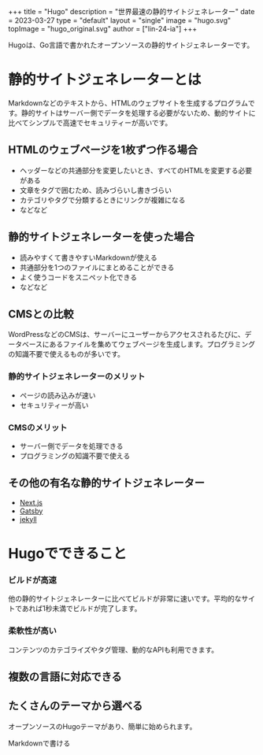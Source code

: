 +++
title = "Hugo"
description = "世界最速の静的サイトジェネレーター"
date = 2023-03-27
type = "default"
layout = "single"
image = "hugo.svg"
topImage = "hugo_original.svg"
author = ["lin-24-ia"]
+++

Hugoは、Go言語で書かれたオープンソースの静的サイトジェネレーターです。

# 静的サイトジェネレーターとは

Markdownなどのテキストから、HTMLのウェブサイトを生成するプログラムです。静的サイトはサーバー側でデータを処理する必要がないため、動的サイトに比べてシンプルで高速でセキュリティーが高いです。

## HTMLのウェブページを1枚ずつ作る場合

- ヘッダーなどの共通部分を変更したいとき、すべてのHTMLを変更する必要がある
- 文章をタグで囲むため、読みづらいし書きづらい
- カテゴリやタグで分類するときにリンクが複雑になる
- などなど

## 静的サイトジェネレーターを使った場合

- 読みやすくて書きやすいMarkdownが使える
- 共通部分を1つのファイルにまとめることができる
- よく使うコードをスニペット化できる
- などなど

## CMSとの比較

WordPressなどのCMSは、サーバーにユーザーからアクセスされるたびに、データベースにあるファイルを集めてウェブページを生成します。プログラミングの知識不要で使えるものが多いです。

### 静的サイトジェネレーターのメリット

- ページの読み込みが速い
- セキュリティーが高い

### CMSのメリット

- サーバー側でデータを処理できる
- プログラミングの知識不要で使える

## その他の有名な静的サイトジェネレーター

- [Next.js](https://nextjs.org)
- [Gatsby](https://www.gatsbyjs.com)
- [jekyll](https://jekyllrb.com)

# Hugoでできること

### ビルドが高速

他の静的サイトジェネレーターに比べてビルドが非常に速いです。平均的なサイトであれば1秒未満でビルドが完了します。

### 柔軟性が高い

コンテンツのカテゴライズやタグ管理、動的なAPIも利用できます。

## 複数の言語に対応できる

## たくさんのテーマから選べる

オープンソースのHugoテーマがあり、簡単に始められます。

Markdownで書ける